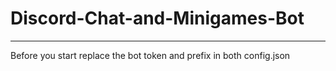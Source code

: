 # Discord-Chat-and-Minigames-Bot
--------------------------------------------
Before you start replace the bot token and prefix in both config.json
